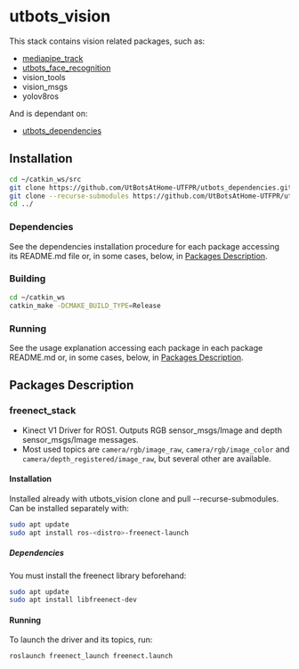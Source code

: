 # utbots_vision

This stack contains vision related packages, such as:

- [mediapipe_track](https://github.com/UtBotsAtHome-UTFPR/mediapipe_track)
- [utbots_face_recognition](https://github.com/UtBotsAtHome-UTFPR/utbots_face_recognition)
- vision_tools
- vision_msgs
- yolov8ros

And is dependant on:

- [utbots_dependencies](https://github.com/UtBotsAtHome-UTFPR/utbots_dependencies)

## Installation

```bash
cd ~/catkin_ws/src
git clone https://github.com/UtBotsAtHome-UTFPR/utbots_dependencies.git
git clone --recurse-submodules https://github.com/UtBotsAtHome-UTFPR/utbots_vision.git
cd ../
```

### Dependencies

See the dependencies installation procedure for each package accessing its README.md file or, in some cases, below, in [Packages Description](#packages-description).

### Building

```bash
cd ~/catkin_ws
catkin_make -DCMAKE_BUILD_TYPE=Release
```
### Running

See the usage explanation accessing each package in each package README.md or, in some cases, below, in [Packages Description](#packages-description).

## Packages Description

### freenect_stack
- Kinect V1 Driver for ROS1. Outputs RGB sensor_msgs/Image and depth sensor_msgs/Image messages.
- Most used topics are `camera/rgb/image_raw`, `camera/rgb/image_color` and `camera/depth_registered/image_raw`, but several other are available.

#### Installation

Installed already with utbots_vision clone and pull --recurse-submodules.
Can be installed separately with:

```bash
sudo apt update
sudo apt install ros-<distro>-freenect-launch
```

##### Dependencies

You must install the freenect library beforehand:

```bash
sudo apt update
sudo apt install libfreenect-dev
```

#### Running

To launch the driver and its topics, run:

```bash
roslaunch freenect_launch freenect.launch
```
